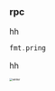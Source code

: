 ### rpc

hh

```go
fmt.pring

```

hh

<img src="/Users/huanghailin/Downloads/新给课 (1).png" alt="winter" style="zoom:33%;" />